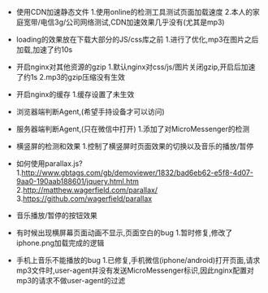  - 使用CDN加速静态文件
1.使用online的检测工具测试页面加载速度
2.本人的家庭宽带/电信3g/公司网络测试,CDN加速效果几乎没有(尤其是mp3)

 - loading的效果放在下载大部分的JS/css库之前
1.进行了优化,mp3在图片之后加载,加速了约10s

 - 开启nginx对其他资源的gzip
  1.默认nginx对css/js/图片关闭gzip,开启后加速了约1s
  2.mp3的gzip压缩没有生效

 - 开启nginx的缓存
  1.缓存设置了未生效
 
 - 浏览器端判断Agent,(希望手持设备才可以访问)

 - 服务器端判断Agent,(只在微信中打开)
  1.添加了对MicroMessenger的检测

 - 横竖屏的检测和效果
  1.控制了横竖屏时页面效果的切换以及音乐的播放/暂停

 - 如何使用parallax.js?
  1.http://www.gbtags.com/gb/demoviewer/1832/bad6eb62-e5f8-4d07-9aa0-190aab188601/jquery.html.htm
  2.http://matthew.wagerfield.com/parallax/
  3.https://github.com/wagerfield/parallax

 - 音乐播放/暂停的按钮效果

 - 有时候出现横屏幕页面动画不显示,页面空白的bug
  1.暂时修复,修改了iphone.png加载完成的逻辑

 - 手机上音乐不能播放的bug
  1.已修复,手机微信(iphone/android)打开页面,请求mp3文件时,user-agent并没有发送MicroMessenger标识,因此nginx配置对mp3的请求不做user-agent的过滤
